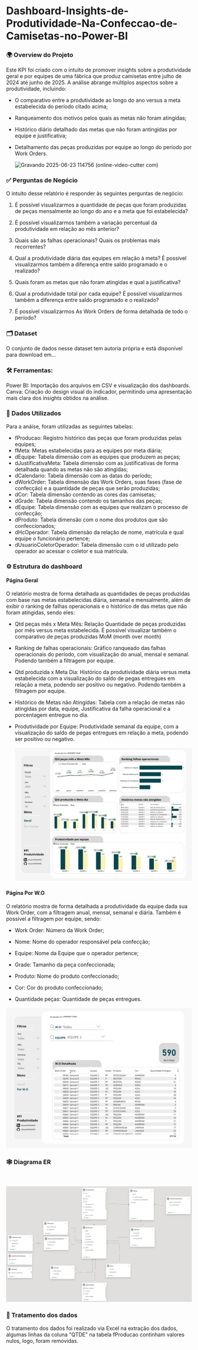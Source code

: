 # Dashboard-Insights-de-Produtividade-Na-Confeccao-de-Camisetas-no-Power-BI

 ### 🌍 Overview do Projeto

Este KPI foi criado com o intuito de promover insights sobre a produtividade geral e por equipes de uma fábrica que produz camisetas entre julho de 2024 até junho de 2025. A análise abrange múltiplos aspectos sobre a produtividade, incluindo:

- O comparativo entre a produtividade ao longo do ano versus a meta estabelecida  do período citado acima;

- Ranqueamento dos motivos pelos quais as metas não foram atingidas;

- Histórico diário detalhado das metas que não foram antingidas por equipe e justificativa;

- Detalhamento das peças produzidas por equipe ao longo do período por Work Orders.

  ![Gravando 2025-06-23 114756 (online-video-cutter com)](https://github.com/user-attachments/assets/3e84e3bc-a895-4c44-9cbb-5d00f969ad45)


### ✅ Perguntas de Negócio

O intuito desse relatório é responder às seguintes perguntas de negócio:

1. É possível visualizarmos a quantidade de peças que foram produzidas de peças mensalmente ao longo do ano e a meta que foi estabelecida? 

2. É possível visualizarmos também a variação percentual da produtividade em relação ao mês anterior? 

2. Quais são as falhas operacionais? Quais os problemas mais recorrentes?

3. Qual a produtividade diária das equipes em relação à meta? É possível visualizarmos também a diferença entre saldo programado e o realizado?

4. Quais foram as metas que não foram atingidas e qual a justificativa?

5. Qual a produtividade total por cada equipe? É possível visualizarmos também a diferença entre saldo programado e o realizado?

6. É possível visualizarmos As Work Orders de forma detalhada de todo o período?

### 🗂️ Dataset

O conjunto de dados nesse dataset tem autoria própria e está disponível para download em...

### 🛠️ Ferramentas: 

Power BI:  Importação dos arquivos em CSV e visualização dos dashboards.
Canva: Criação do design visual do indicador, permitindo uma apresentação mais clara dos insights obtidos na análise.

### 📝 Dados Utilizados
Para a anáise, foram utilizadas as seguintes tabelas: 

- fProducao: Registro histórico das peças que foram produzidas pelas equipes;
- fMeta: Metas estabelecidas para as equipes por meta diária;
- dEquipe: Tabela dimensão com as equipes que produzem as peças;
- dJustificativaMeta: Tabela dimensão com as justificativas de forma detalhada quando as metas não são atingidas; 
- dCalendario: Tabela dimensão com as datas do período;
- dWorkOrder: Tabela dimensão das Work Orders, suas fases (fase de confecção) e a quantidade de peças que serão produzidas;
- dCor: Tabela dimensão contendo as cores das camisetas; 
- dGrade: Tabela dimensão contendo os tamanhos das peças;
- dEquipe: Tabela dimensão com as equipes que realizam o processo de confecção;
- dProduto: Tabela dimensão com o nome dos produtos que são confeccionados; 
- dHcOperador: Tabela dimensão da relação de nome, matrícula e qual equipe o funcionário pertence;
- dUsuarioColetorOperador: Tabela dimensão com o id utilizado pelo operador ao acessar o coletor e sua matrícula.

### ⚙️ Estrutura do dashboard

#### Página Geral

O relatório mostra de forma detalhada as quantidades de peças produzidas com base nas metas estabelecidas diária, semanal e mensalmente, além de exibir o ranking de falhas operacionais e o histórico de das metas que não foram atingidas, sendo eles: 

- Qtd peças mês x Meta Mês: Relação Quantidade de peças produzidas por mês versus meta estabelecida. É possível visualizar também o comparativo de peças produzidas MoM (month over month)

- Ranking de falhas operacionais: Gráfico ranqueado das falhas operacionais do período, com visualização do anual, mensal e semanal. Podendo também a filtragem por equipe.
 
- Qtd produzida x Meta Dia: Histórico da produtividade diária versus meta estabelecida com a visualização do saldo de pegas entregues em relação a meta, podendo ser positivo ou negativo. Podendo também a filtragem por equipe. 

- Histórico de Metas não Atingidas: Tabela com a relação de metas não atingidas por data, equipe, Justificativa da falha operacional e a porcentagem entregue no dia. 

- Produtividade por Equipe: Produtividade semanal da equipe, com a visualização do saldo de pegas entregues em relação a meta, podendo ser positivo ou negativo.

  <div align="center">
  
  ![Geral](imagens/Geral.jpg)
  
</div>

#### Página Por W.O

O relatório mostra de forma detalhada a produtividade da equipe dada sua Work Order, com a filtragem anual, mensal, semanal e diária. Também é possível a filtragem por equipe, sendo:

-	Work Order: Número da Work Order;
-	Nome: Nome do operador responsável pela confecção;
-	Equipe: Nome da Equipe que o operador pertence;
-	Grade: Tamanho da peça confeccionada;
-	Produto: Nome do produto confeccionado;
-	Cor: Cor do produto confeccionado;
-	Quantidade peças: Quantidade de peças entregues.

    <div align="center">
  
  ![PorWo](imagens/PorWo.jpg)
  
</div>

### 🕸️ Diagrama ER

ㅤ
    <div align="center">
  
  ![DiagramaER](imagens/DiagramaER.png)
  
</div>

### 🎯 Tratamento dos dados 
O tratamento dos dados foi realizado via Excel na extração dos dados, algumas linhas da coluna "QTDE" na tabela fProducao continham valores nulos, logo, foram removidas.






